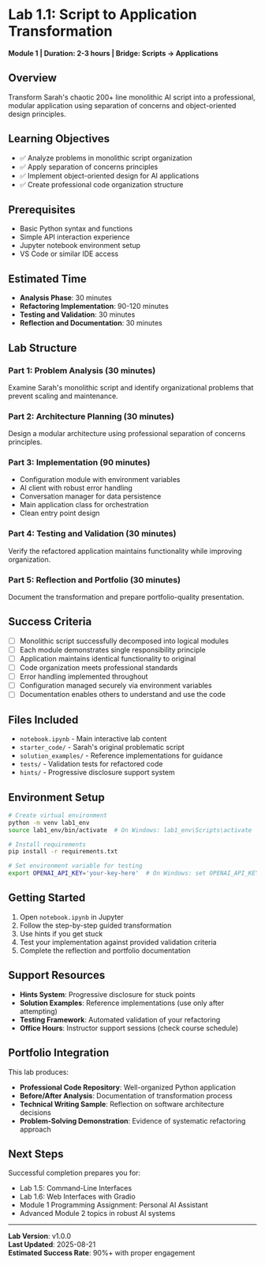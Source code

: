 # Lab 1.1: Script to Application Transformation
**Module 1 | Duration: 2-3 hours | Bridge: Scripts → Applications**

## Overview
Transform Sarah's chaotic 200+ line monolithic AI script into a professional, modular application using separation of concerns and object-oriented design principles.

## Learning Objectives
- ✅ Analyze problems in monolithic script organization
- ✅ Apply separation of concerns principles
- ✅ Implement object-oriented design for AI applications
- ✅ Create professional code organization structure

## Prerequisites
- Basic Python syntax and functions
- Simple API interaction experience
- Jupyter notebook environment setup
- VS Code or similar IDE access

## Estimated Time
- **Analysis Phase**: 30 minutes
- **Refactoring Implementation**: 90-120 minutes  
- **Testing and Validation**: 30 minutes
- **Reflection and Documentation**: 30 minutes

## Lab Structure

### Part 1: Problem Analysis (30 minutes)
Examine Sarah's monolithic script and identify organizational problems that prevent scaling and maintenance.

### Part 2: Architecture Planning (30 minutes)
Design a modular architecture using professional separation of concerns principles.

### Part 3: Implementation (90 minutes)
- Configuration module with environment variables
- AI client with robust error handling
- Conversation manager for data persistence
- Main application class for orchestration
- Clean entry point design

### Part 4: Testing and Validation (30 minutes)
Verify the refactored application maintains functionality while improving organization.

### Part 5: Reflection and Portfolio (30 minutes)
Document the transformation and prepare portfolio-quality presentation.

## Success Criteria
- [ ] Monolithic script successfully decomposed into logical modules
- [ ] Each module demonstrates single responsibility principle
- [ ] Application maintains identical functionality to original
- [ ] Code organization meets professional standards
- [ ] Error handling implemented throughout
- [ ] Configuration managed securely via environment variables
- [ ] Documentation enables others to understand and use the code

## Files Included
- `notebook.ipynb` - Main interactive lab content
- `starter_code/` - Sarah's original problematic script
- `solution_examples/` - Reference implementations for guidance
- `tests/` - Validation tests for refactored code
- `hints/` - Progressive disclosure support system

## Environment Setup
```bash
# Create virtual environment
python -m venv lab1_env
source lab1_env/bin/activate  # On Windows: lab1_env\Scripts\activate

# Install requirements
pip install -r requirements.txt

# Set environment variable for testing
export OPENAI_API_KEY='your-key-here'  # On Windows: set OPENAI_API_KEY=your-key-here
```

## Getting Started
1. Open `notebook.ipynb` in Jupyter
2. Follow the step-by-step guided transformation
3. Use hints if you get stuck
4. Test your implementation against provided validation criteria
5. Complete the reflection and portfolio documentation

## Support Resources
- **Hints System**: Progressive disclosure for stuck points
- **Solution Examples**: Reference implementations (use only after attempting)
- **Testing Framework**: Automated validation of your refactoring
- **Office Hours**: Instructor support sessions (check course schedule)

## Portfolio Integration
This lab produces:
- **Professional Code Repository**: Well-organized Python application
- **Before/After Analysis**: Documentation of transformation process
- **Technical Writing Sample**: Reflection on software architecture decisions
- **Problem-Solving Demonstration**: Evidence of systematic refactoring approach

## Next Steps
Successful completion prepares you for:
- Lab 1.5: Command-Line Interfaces
- Lab 1.6: Web Interfaces with Gradio
- Module 1 Programming Assignment: Personal AI Assistant
- Advanced Module 2 topics in robust AI systems

---

**Lab Version**: v1.0.0  
**Last Updated**: 2025-08-21  
**Estimated Success Rate**: 90%+ with proper engagement